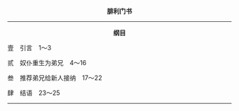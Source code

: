 <p style="text-align:center;font-weight:bold;">腓利门书</p>

<hr>

<p style="text-align:center;font-weight:bold;">纲目</p>

壹　引言　1～3

贰　奴仆重生为弟兄　4～16

叁　推荐弟兄给新人接纳　17～22

肆　结语　23～25

<hr>

